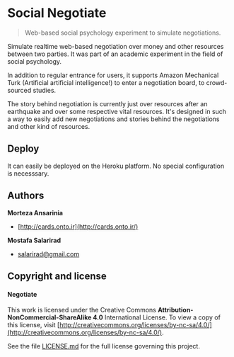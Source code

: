 # Social Negotiate

> Web-based social psychology experiment to simulate negotiations.


Simulate realtime web-based negotiation over money and other resources between two parties. It was part of an academic experiment in the field of social psychology.

In addition to regular entrance for users, it supports Amazon Mechanical Turk (Artificial artificial intelligence!) to enter a negotiation board, to crowd-sourced studies.

The story behind negotiation is currently just over resources after an earthquake and over some respective vital resources. It's designed in such a way to easily add new negotiations and stories behind the negotiations and other kind of resources.


## Deploy

It can easily be deployed on the Heroku platform. No special configuration is necesssary.

## Authors

**Morteza Ansarinia**

+ [http://cards.onto.ir](http://cards.onto.ir/)

**Mostafa Salarirad**

+ <salarirad@gmail.com>


## Copyright and license


#### Negotiate
This work is licensed under the Creative Commons **Attribution-NonCommercial-ShareAlike 4.0** International License. To view a copy of this license, visit [http://creativecommons.org/licenses/by-nc-sa/4.0/](http://creativecommons.org/licenses/by-nc-sa/4.0/).

See the file [LICENSE.md](LICENSE.md) for the full license governing this project.

